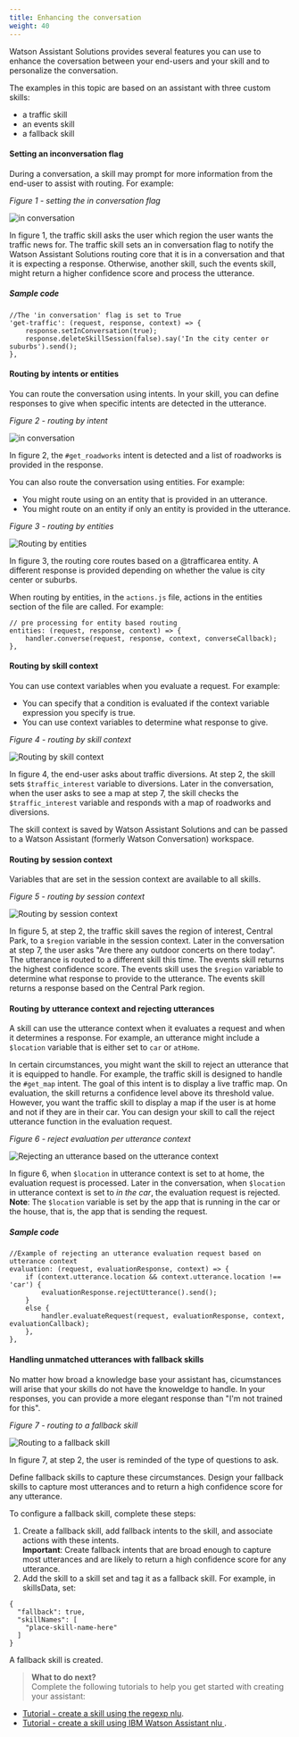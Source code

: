 ```yaml
---
title: Enhancing the conversation
weight: 40
---
```

Watson Assistant Solutions provides several features you can use to enhance the coversation between your end-users and your skill and to personalize the conversation.

The examples in this topic are based on an assistant with three custom skills:
- a traffic skill
- an events skill
- a fallback skill

#### Setting an inconversation flag
During a conversation, a skill may prompt for more information from the end-user to assist with routing.
For example:

_Figure 1 - setting the in conversation flag_

![in conversation]({{site.baseurl}}/images/inconversation.png)

In figure 1, the traffic skill asks the user which region the user wants the traffic news for.  The traffic skill sets an in conversation flag to notify the Watson Assistant Solutions routing core that it is in a conversation and that it is expecting a response. Otherwise, another skill, such the events skill, might return a higher confidence score and process the utterance.

##### Sample code
```
//The 'in conversation' flag is set to True
'get-traffic': (request, response, context) => {
    response.setInConversation(true);
    response.deleteSkillSession(false).say('In the city center or suburbs').send();
},
```

#### Routing by intents or entities
You can route the conversation using intents.  In your skill, you can define responses to give when specific intents are detected in the utterance.

_Figure 2 - routing by intent_

![in conversation]({{site.baseurl}}/images/routing_by_intent2.png)

In figure 2, the `#get_roadworks` intent is detected and a list of roadworks is provided in the response.

You can also route the conversation using entities.  For example:
- You might route using on an entity that is provided in an utterance.
- You might route on an entity if only an entity is provided in the utterance.

_Figure 3 - routing by entities_

![Routing by entities]({{site.baseurl}}/images/routing_by_entities2.png)

In figure 3, the routing core routes based on a @trafficarea entity.  A different response is provided depending on whether the value is city center or suburbs.

When routing by entities, in the `actions.js` file, actions in the entities section of the file are called.  For example:
```
// pre processing for entity based routing
entities: (request, response, context) => {
    handler.converse(request, response, context, converseCallback);
},
```

#### Routing by skill context
You can use context variables when you evaluate a request. For example:
- You can specify that a condition is evaluated if the context variable expression you specify is true.
- You can use context variables to determine what response to give.

_Figure 4 - routing by skill context_

![Routing by skill context]({{site.baseurl}}/images/skill_context_ex.PNG)

In figure 4, the end-user asks about traffic diversions.  At step 2, the skill sets `$traffic_interest` variable to diversions.  Later in the conversation, when the user asks to see a map at step 7, the skill checks the `$traffic_interest` variable and responds with a map of roadworks and diversions.

The skill context is saved by Watson Assistant Solutions and can be passed to a Watson Assistant (formerly Watson Conversation) workspace.

#### Routing by session context
Variables that are set in the session context are available to all skills.

_Figure 5 - routing by session context_

![Routing by session context]({{site.baseurl}}/images/skill_session_context_ex.PNG)

In figure 5, at step 2, the traffic skill saves the region of interest, Central Park, to a `$region` variable in the session context. Later in the conversation at step 7, the user asks "Are there any outdoor concerts on there today".  The utterance is routed to a different skill this time.  The events skill returns the highest confidence score. The events skill uses the `$region` variable to determine what response to provide to the utterance.  The events skill returns a response based on the Central Park region.

#### Routing by utterance context and rejecting utterances
A skill can use the utterance context when it evaluates a request and when it determines a response. For example, an utterance might include a `$location` variable that is either set to `car` or `atHome`.

In certain circumstances, you might want the skill to reject an utterance that it is equipped to handle.  For example, the traffic skill is designed to handle the `#get_map` intent. The goal of this intent is to display a live traffic map.  On evaluation, the skill returns a confidence level above its threshold value. However, you want the traffic skill to display a map if the user is at home and not if they are in their car.  You can design your skill to call the reject utterance function in the evaluation request.

_Figure 6 - reject evaluation per utterance context_

![Rejecting an utterance based on the utterance context]({{site.baseurl}}/images/reject_utterance2.png)

In figure 6, when `$location` in utterance context is set to at home, the evaluation request is processed. Later in the conversation, when `$location` in utterance context is set to _in the car_, the evaluation request is rejected.
**Note**: The `$location` variable is set by the app that is running in the car or the house, that is, the app that is sending the request.

##### Sample code
```
//Example of rejecting an utterance evaluation request based on utterance context
evaluation: (request, evaluationResponse, context) => {
    if (context.utterance.location && context.utterance.location !== 'car') {
        evaluationResponse.rejectUtterance().send();
    }
    else {
        handler.evaluateRequest(request, evaluationResponse, context, evaluationCallback);
    },
},
```

#### Handling unmatched utterances with fallback skills
No matter how broad a knowledge base your assistant has, cicumstances will arise that your skills do not have the knoweldge to handle.  In your responses, you can provide a more elegant response than "I'm not trained for this".

_Figure 7 - routing to a fallback skill_

![Routing to a fallback skill]({{site.baseurl}}/images/fallback.png)

In figure 7, at step 2, the user is reminded of the type of questions to ask.

Define fallback skills to capture these circumstances. Design your fallback skills to  capture most utterances and to return a high confidence score for any utterance.

To configure a fallback skill, complete these steps:
1.  Create a fallback skill, add fallback intents to the skill, and associate actions with these intents. <br>**Important**: Create fallback intents that are broad enough to capture most utterances and are likely to return a high confidence score for any utterance.
3.  Add the skill to a skill set and tag it as a fallback skill.  For example, in skillsData, set:
```
{
  "fallback": true,
  "skillNames": [
    "place-skill-name-here"
  ]
}
```
A fallback skill is created.
> **What to do next?**<br/>
Complete the following tutorials to help you get started with creating your assistant:
* [Tutorial - create a skill using the  regexp nlu]({{site.baseurl}}/skill/build-skill).
* [Tutorial - create a skill using IBM Watson Assistant nlu ]({{site.baseurl}}/further-topics/using-wcs).
